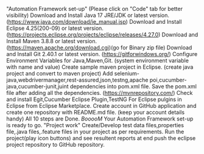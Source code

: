 "Automation Framework set-up" (Please click on "Code" tab for better visibility)
Download and Install Java 17 JRE/JDK or latest version.       (https://www.java.com/download/ie_manual.jsp)
Download and Install Eclipse 4.25(200-09) or latest version.  (https://projects.eclipse.org/projects/eclipse/releases/4.27.0)
Download and Install Maven 3.8.8 or latest version.           (https://maven.apache.org/download.cgi)(go for Binary zip file)
Download and Install Git 2.40.1 or latest version.            (https://gitforwindows.org/)
Configure Environment Variables for Java,Maven,Git.           (system environment variable with name and value)
Create sample maven project in Eclipse.                       (create java project and convert to maven project)
Add selenium-java,webdrivermanager,rest-assured,json,testng,apache poi,cucumber-java,cucumber-junit,juint dependencies into pom.xml file.
Save the pom.xml file after adding all the dependencies.      (https://mvnrepository.com/)
Check and install Egit,Cucumber Eclipse Plugin,TestNG For Eclipse pulgins in Eclipse from Eclipse Marketplace.
Create account in GitHub application and create one repository with README.md file. (keep your account details handy) 
All 10 steps are Done. *BooooM* Your Automation Framework set-up is ready to go.
"Project work"
Create/Develop test data files,properties file,.java files,.feature files in your project as per requirements.
Run the project(play icon buttons) and see resultent reports at end push the eclipse project repository to GitHub repository. 
